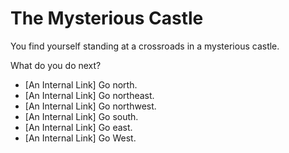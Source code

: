 # The Mysterious Castle
You find yourself standing at a crossroads in a mysterious castle.

What do you do next?

* [An Internal Link] Go north.
* [An Internal Link] Go northeast.
* [An Internal Link] Go northwest.
* [An Internal Link] Go south.
* [An Internal Link] Go east.
* [An Internal Link] Go West.